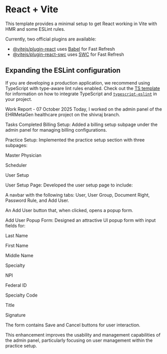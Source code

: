 # React + Vite

This template provides a minimal setup to get React working in Vite with HMR and some ESLint rules.

Currently, two official plugins are available:

- [@vitejs/plugin-react](https://github.com/vitejs/vite-plugin-react/blob/main/packages/plugin-react) uses [Babel](https://babeljs.io/) for Fast Refresh
- [@vitejs/plugin-react-swc](https://github.com/vitejs/vite-plugin-react/blob/main/packages/plugin-react-swc) uses [SWC](https://swc.rs/) for Fast Refresh

## Expanding the ESLint configuration

If you are developing a production application, we recommend using TypeScript with type-aware lint rules enabled. Check out the [TS template](https://github.com/vitejs/vite/tree/main/packages/create-vite/template-react-ts) for information on how to integrate TypeScript and [`typescript-eslint`](https://typescript-eslint.io) in your project.


Work Report - 07 October 2025
Today, I worked on the admin panel of the EHRMetaGen healthcare project on the shivraj branch.

Tasks Completed
Billing Setup: Added a billing setup subpage under the admin panel for managing billing configurations.

Practice Setup: Implemented the practice setup section with three subpages:

Master Physician

Scheduler

User Setup

User Setup Page: Developed the user setup page to include:

A navbar with the following tabs: User, User Group, Document Right, Password Rule, and Add User.

An Add User button that, when clicked, opens a popup form.

Add User Popup Form: Designed an attractive UI popup form with input fields for:

Last Name

First Name

Middle Name

Specialty

NPI

Federal ID

Specialty Code

Title

Signature

The form contains Save and Cancel buttons for user interaction.

This enhancement improves the usability and management capabilities of the admin panel, particularly focusing on user management within the practice setup.